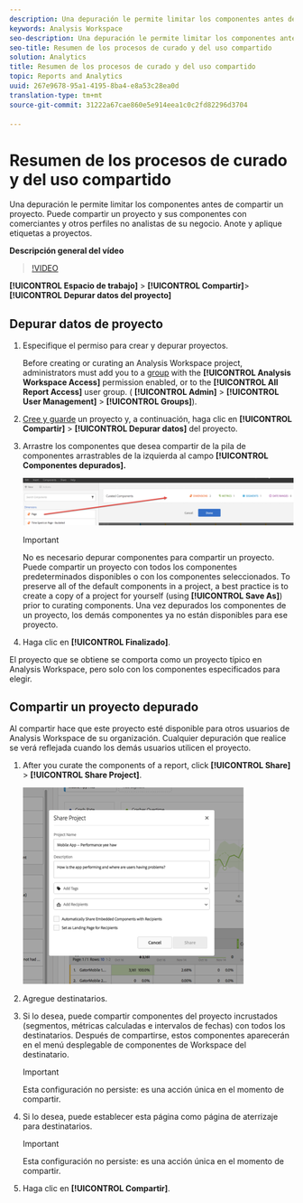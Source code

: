 ```yaml
---
description: Una depuración le permite limitar los componentes antes de compartir un proyecto. Puede compartir un proyecto y sus componentes con comerciantes y otros perfiles no analistas de su negocio. Anote y aplique etiquetas a proyectos.
keywords: Analysis Workspace
seo-description: Una depuración le permite limitar los componentes antes de compartir un proyecto. Puede compartir un proyecto y sus componentes con comerciantes y otros perfiles no analistas de su negocio. Anote y aplique etiquetas a proyectos.
seo-title: Resumen de los procesos de curado y del uso compartido
solution: Analytics
title: Resumen de los procesos de curado y del uso compartido
topic: Reports and Analytics
uuid: 267e9678-95a1-4195-8ba4-e8a53c28ea0d
translation-type: tm+mt
source-git-commit: 31222a67cae860e5e914eea1c0c2fd82296d3704

---
```



# Resumen de los procesos de curado y del uso compartido

Una depuración le permite limitar los componentes antes de compartir un proyecto. Puede compartir un proyecto y sus componentes con comerciantes y otros perfiles no analistas de su negocio. Anote y aplique etiquetas a proyectos.

**Descripción general del vídeo**

>[!VIDEO](https://www.youtube.com/watch?v=LJJRskdmlOg&index=79&t=0s&list=PL2tCx83mn7GuNnQdYGOtlyCu0V5mEZ8sS)

**[!UICONTROL Espacio de trabajo]** &gt; **[!UICONTROL Compartir]**&gt; **[!UICONTROL Depurar datos del proyecto]**

## Depurar datos de proyecto

1. Especifique el permiso para crear y depurar proyectos.

   Before creating or curating an Analysis Workspace project, administrators must add you to a [group](https://marketing.adobe.com/resources/help/en_US/reference/?f=groups) with the **[!UICONTROL Analysis Workspace Access]** permission enabled, or to the **[!UICONTROL All Report Access]** user group. ( **[!UICONTROL Admin]** &gt; **[!UICONTROL User Management]** &gt; **[!UICONTROL Groups]**).

1. [Cree y guarde](../../../analyze/analysis-workspace/build-workspace-project/t-freeform-project.md#task_C2C698ACC7954062A28E4784911E6CF2) un proyecto y, a continuación, haga clic en **[!UICONTROL Compartir]** &gt; **[!UICONTROL Depurar datos]** del proyecto.
1. Arrastre los componentes que desea compartir de la pila de componentes arrastrables de la izquierda al campo **[!UICONTROL Componentes depurados].**

   ![](assets/curated-components.png)

   >[!IMPORTANT]
   >
   >No es necesario depurar componentes para compartir un proyecto. Puede compartir un proyecto con todos los componentes predeterminados disponibles o con los componentes seleccionados. To preserve all of the default components in a project, a best practice is to create a copy of a project for yourself (using **[!UICONTROL Save As]**) prior to curating components. Una vez depurados los componentes de un proyecto, los demás componentes ya no están disponibles para ese proyecto.

1. Haga clic en **[!UICONTROL Finalizado]**.

El proyecto que se obtiene se comporta como un proyecto típico en Analysis Workspace, pero solo con los componentes especificados para elegir.

## Compartir un proyecto depurado

Al compartir hace que este proyecto esté disponible para otros usuarios de Analysis Workspace de su organización. Cualquier depuración que realice se verá reflejada cuando los demás usuarios utilicen el proyecto.

1. After you curate the components of a report, click **[!UICONTROL Share]** &gt; **[!UICONTROL Share Project]**.

   ![](assets/share_component.png)

1. Agregue destinatarios.
1. Si lo desea, puede compartir componentes del proyecto incrustados (segmentos, métricas calculadas e intervalos de fechas) con todos los destinatarios. Después de compartirse, estos componentes aparecerán en el menú desplegable de componentes de Workspace del destinatario.

   >[!IMPORTANT]
   >
   >Esta configuración no persiste: es una acción única en el momento de compartir.

1. Si lo desea, puede establecer esta página como página de aterrizaje para destinatarios.

   >[!IMPORTANT]
   >
   >Esta configuración no persiste: es una acción única en el momento de compartir.

1. Haga clic en **[!UICONTROL Compartir]**.

<!-- 

<p> <b>Annotate and tag a project</b> </p> 
<p>An alternative way to collaborate on a project is to use the Information panel. This panel will be re-introduced in an upcoming release. </p> 
<p> </p> 
<ul id="ul_EFD045FD9F3B4BF8A70637B00EE0BC9C"> 
 <li id="li_EC6C5EAF9C234E76BDA7FF0226B82083">Tag reports for sharing. </li> 
 <li id="li_CF6A438C55F847F8890F8CB674CAA4F7">Specify the recipient (filter by permission group or user name), the storage folder. In-product notifications let users know that they have a shared report waiting. </li> 
 <li id="li_C8E088DA43024277908705CB0F3A142A">Write messages or report descriptions for recipients. </li> 
 <li id="li_342EB4758C344B859757E23691068FA3"> Select the dimensions, metrics, and segments to recommend to a non-analyst colleague, who can view the report you are curating and sharing. Curating the component gives the recipient access to those components, based on their permission settings. </li> 
 <li id="li_6487500F9315481599B7F3897998879F"> Add suggested items to a previously configured report. These new items exist as recommended selectable options. </li> 
</ul>

 -->

